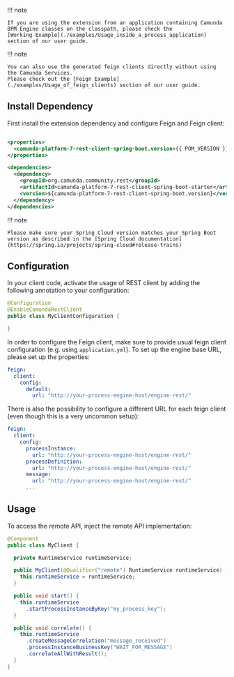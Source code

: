 !!! note

    If you are using the extension from an application containing Camunda BPM Engine classes on the classpath, please check the
    [Working Example](./examples/Usage_inside_a_process_application) section of our user guide.

!!! note

    You can also use the generated feign clients directly without using the Camunda Services.
    Please check out the [Feign Example](./examples/Usage_of_feign_clients) section of our user guide.

## Install Dependency

First install the extension dependency and configure Feign and Feign client:

```xml

<properties>
  <camunda-platform-7-rest-client-spring-boot.version>{{ POM_VERSION }}</camunda-platform-7-rest-client-spring-boot.version>
</properties>

<dependencies>
  <dependency>
    <groupId>org.camunda.community.rest</groupId>
    <artifactId>camunda-platform-7-rest-client-spring-boot-starter</artifactId>
    <version>${camunda-platform-7-rest-client-spring-boot.version}</version>
  </dependency>
</dependencies>
```

!!! note

    Please make sure your Spring Cloud version matches your Spring Boot version as described in the [Spring Cloud documentation](https://spring.io/projects/spring-cloud#release-trains)

## Configuration

In your client code, activate the usage of REST client by adding the following annotation to your configuration:

```java
@Configuration
@EnableCamundaRestClient
public class MyClientConfiguration {

}
```

In order to configure the Feign client, make sure to provide usual feign client configuration
(e.g. using `application.yml`). To set up the engine base URL, please set up the properties:

```yml
feign:
  client:
    config:
      default:
        url: "http://your-process-engine-host/engine-rest/"
```

There is also the possibility to configure a different URL for each feign client (even though this is a very uncommon setup):

```yml
feign:
  client:
    config:
      processInstance:
        url: "http://your-process-engine-host/engine-rest/"
      processDefinition:
        url: "http://your-process-engine-host/engine-rest/"
      message:
        url: "http://your-process-engine-host/engine-rest/"
      ...
```

## Usage

To access the remote API, inject the remote API implementation:

```java
@Component
public class MyClient {

  private RuntimeService runtimeService;

  public MyClient(@Qualifier("remote") RuntimeService runtimeService) {
    this.runtimeService = runtimeService;
  }

  public void start() {
    this.runtimeService
      .startProcessInstanceByKey("my_process_key");
  }

  public void correlate() {
    this.runtimeService
      .createMessageCorrelation("message_received")
      .processInstanceBusinessKey("WAIT_FOR_MESSAGE")
      .correlateAllWithResult();
  }
}
```

